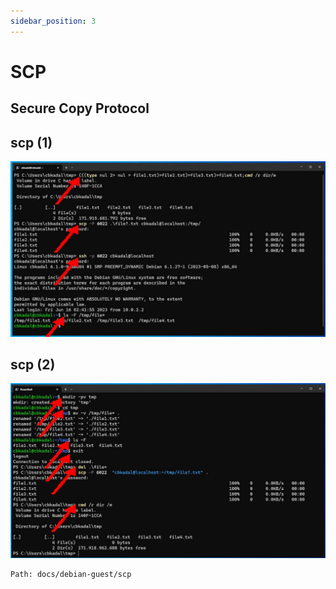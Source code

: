 ```yaml
---
sidebar_position: 3
---
```

# SCP
## Secure Copy Protocol

## scp (1)

![dospA-21](/img/legacy/dospA-21.jpg)

## scp (2)

![dospA-22](/img/legacy/dospA-22.jpg)

```
Path: docs/debian-guest/scp
```